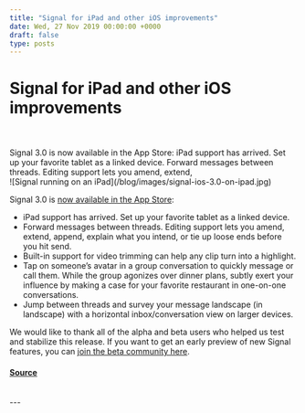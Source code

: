 ```yaml
---
title: "Signal for iPad and other iOS improvements"
date: Wed, 27 Nov 2019 00:00:00 +0000
draft: false
type: posts
---
```

# Signal for iPad and other iOS improvements

<br/>

<br/>
 Signal 3.0 is now available in the App Store: iPad support has arrived. Set up your favorite tablet as a linked device. Forward messages between threads. Editing support lets you amend, extend,
<br/>
![Signal running on an iPad](/blog/images/signal-ios-3.0-on-ipad.jpg)

Signal 3.0 is [now available in the App Store](https://itunes.apple.com/us/app/signal-private-messenger/id874139669?mt=8):

-   iPad support has arrived. Set up your favorite tablet as a linked device.
-   Forward messages between threads. Editing support lets you amend, extend, append, explain what you intend, or tie up loose ends before you hit send.
-   Built-in support for video trimming can help any clip turn into a highlight.
-   Tap on someone’s avatar in a group conversation to quickly message or call them. While the group agonizes over dinner plans, subtly exert your influence by making a case for your favorite restaurant in one-on-one conversations.
-   Jump between threads and survey your message landscape (in landscape) with a horizontal inbox/conversation view on larger devices.

We would like to thank all of the alpha and beta users who helped us test and stabilize this release. If you want to get an early preview of new Signal features, you can [join the beta community here](https://support.signal.org/hc/en-us/articles/360007318471-How-do-I-join-Signal-s-beta-).

#### [Source](https://signal.org/blog/signal-for-ipad/)

<br/>
---
